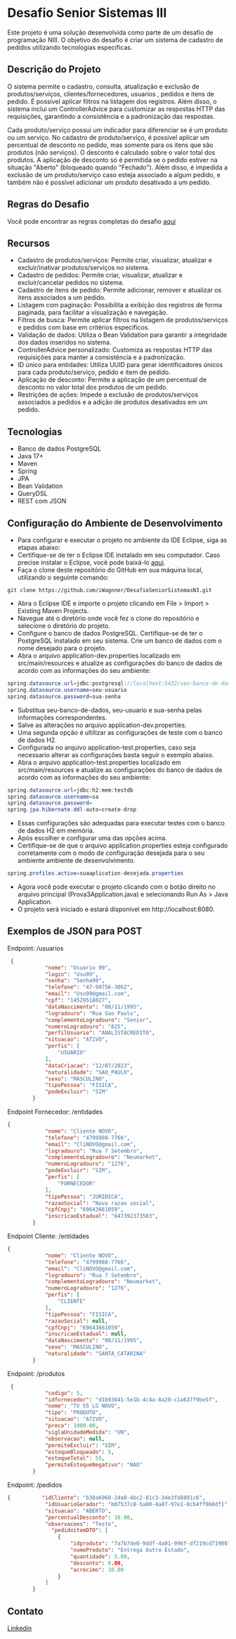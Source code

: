 # Desafio Senior Sistemas III

Este projeto é uma solução desenvolvida como parte de um desafio de programação NIII. O objetivo do desafio é criar um sistema de cadastro de pedidos utilizando tecnologias específicas.

## Descrição do Projeto

O sistema permite o cadastro, consulta, atualização e exclusão de produtos/serviços, clientes/fornecedores, usuarios , pedidos e itens de pedido. É possível aplicar filtros na listagem dos registros. Além disso, o sistema inclui um ControllerAdvice para customizar as respostas HTTP das requisições, garantindo a consistência e a padronização das respostas.

Cada produto/serviço possui um indicador para diferenciar se é um produto ou um serviço. No cadastro de produto/serviço, é possível aplicar um percentual de desconto no pedido, mas somente para os itens que são produtos (não serviços). O desconto é calculado sobre o valor total dos produtos. A aplicação de desconto só é permitida se o pedido estiver na situação "Aberto" (bloqueado quando "Fechado"). Além disso, é impedida a exclusão de um produto/serviço caso esteja associado a algum pedido, e também não é possível adicionar um produto desativado a um pedido.

## Regras do Desafio

Você pode encontrar as regras completas do desafio [aqui](https://github.com/iWagnner/DesafioSeniorSistemasN3/blob/main/src/main/resources/Doc/1-DESAFIO%20DE%20BACKEND%20JAVA%20PARA%20ERP%20.pdf)

## Recursos

- Cadastro de produtos/serviços: Permite criar, visualizar, atualizar e excluir/inativar produtos/serviços no sistema.
- Cadastro de pedidos: Permite criar, visualizar, atualizar e excluir/cancelar pedidos no sistema.
- Cadastro de itens de pedido: Permite adicionar, remover e atualizar os itens associados a um pedido.
- Listagem com paginação: Possibilita a exibição dos registros de forma paginada, para facilitar a visualização e navegação.
- Filtros de busca: Permite aplicar filtros na listagem de produtos/serviços e pedidos com base em critérios específicos.
- Validação de dados: Utiliza o Bean Validation para garantir a integridade dos dados inseridos no sistema.
- ControllerAdvice personalizado: Customiza as respostas HTTP das requisições para manter a consistência e a padronização.
- ID único para entidades: Utiliza UUID para gerar identificadores únicos para cada produto/serviço, pedido e item de pedido.
- Aplicação de desconto: Permite a aplicação de um percentual de desconto no valor total dos produtos de um pedido.
- Restrições de ações: Impede a exclusão de produtos/serviços associados a pedidos e a adição de produtos desativados em um pedido.

## Tecnologias

- Banco de dados PostgreSQL
- Java 17+
- Maven
- Spring
- JPA
- Bean Validation
- QueryDSL
- REST com JSON
  
## Configuração do Ambiente de Desenvolvimento
- Para configurar e executar o projeto no ambiente da IDE Eclipse, siga as etapas abaixo:
- Certifique-se de ter o Eclipse IDE instalado em seu computador. Caso precise instalar o Eclipse, você pode baixá-lo [aqui](eclipse.org).
- Faça o clone deste repositório do GitHub em sua máquina local, utilizando o seguinte comando:
```
git clone https://github.com/iWagnner/DesafioSeniorSistemasN3.git
```
- Abra o Eclipse IDE e importe o projeto clicando em File > Import > Existing Maven Projects.
- Navegue até o diretório onde você fez o clone do repositório e selecione o diretório do projeto.
- Configure o banco de dados PostgreSQL. Certifique-se de ter o PostgreSQL instalado em seu sistema. Crie um banco de dados com o nome desejado para o projeto.
- Abra o arquivo application-dev.properties localizado em src/main/resources e atualize as configurações do banco de dados de acordo com as informações do seu ambiente:
```java
spring.datasource.url=jdbc:postgresql://localhost:5432/seu-banco-de-dados
spring.datasource.username=seu-usuario
spring.datasource.password=sua-senha
```
- Substitua seu-banco-de-dados, seu-usuario e sua-senha pelas informações correspondentes.
- Salve as alterações no arquivo application-dev.properties.
- Uma segunda opção é ultilizar as configurações de teste com o banco de dados H2.
- Configurada no arquivo application-test.properties, caso seja necessario alterar as configurações basta seguir o exemplo abaixo.
- Abra o arquivo application-test.properties localizado em src/main/resources e atualize as configurações do banco de dados de acordo com as informações do seu ambiente:
 ```java
 spring.datasource.url=jdbc:h2:mem:testdb
 spring.datasource.username=sa
 spring.datasource.password=
 spring.jpa.hibernate.ddl-auto=create-drop
 ```
- Essas configurações são adequadas para executar testes com o banco de dados H2 em memória.
- Após escolher e configurar uma das opções acima.
- Certifique-se de que o arquivo application.properties esteja configurado corretamente com o modo de configuração desejada para o seu ambiente ambiente de desenvolvimento.
```java
spring.profiles.active=suaaplication-desejada.properties
```
- Agora você pode executar o projeto clicando com o botão direito no arquivo principal (Prova3Application.java) e selecionando Run As > Java Application.
- O projeto será iniciado e estará disponível em http://localhost:8080.

## Exemplos de JSON para POST
Endpoint: /usuarios
```json
 {
            "nome": "Usuario 99",
            "login": "Usu99",
            "senha": "Senha99",
            "telefone": "47-99756-3062",
            "email": "Usu99@gmail.com",
            "cpf": "14529518027",
            "dataNascimento": "08/11/1995",
            "logradouro": "Rua Sao Paulo",
            "complementoLogradouro": "Senior",
            "numeroLogradouro": "825",
            "perfilUsuario": "ANALISTACREDITO",
            "situacao": "ATIVO",
            "perfis": [
                "USUARIO"
            ],
            "dataCriacao": "12/07/2023",
            "naturalidade": "SAO_PAULO",
            "sexo": "MASCULINO",
            "tipoPessoa": "FISICA",
            "podeExcluir": "SIM"
        }
```
Endpoint Fornecedor: /entidades
```json
{
            "nome": "Cliente NOVO",
            "telefone": "4799988-7766",
            "email": "CliNOVO@gmail.com",
            "logradouro": "Rua 7 Setembro",
            "complementoLogradouro": "Neumarket",
            "numeroLogradouro": "1276",
            "podeExcluir": "SIM",
            "perfis": [
                "FORNECEDOR"
            ],
            "tipoPessoa": "JURIDICA",
            "razaoSocial": "Nova razao social",
            "cpfCnpj": "69643661059",
            "inscricaoEstadual": "647392373503",
        }
```
Endpoint Cliente: /entidades
```json
{
            "nome": "Cliente NOVO",
            "telefone": "4799988-7766",
            "email": "CliNOVO@gmail.com",
            "logradouro": "Rua 7 Setembro",
            "complementoLogradouro": "Neumarket",
            "numeroLogradouro": "1276",
            "perfis": [
                "CLIENTE"
            ],
            "tipoPessoa": "FISICA",
            "razaoSocial": null,
            "cpfCnpj": "69643661059",
            "inscricaoEstadual": null,
            "dataNascimento": "08/11/1995",
            "sexo": "MASCULINO",
            "naturalidade": "SANTA_CATARINA"
        }
```
Endpoint: /produtos
```json
 {
            "codigo": 5,
            "idfornecedor": "d1b93641-5e1b-4c4a-8a20-c1a637f9be5f",
            "nome": "TV 55 LG NOVO",
            "tipo": "PRODUTO",
            "situacao": "ATIVO",
            "preco": 1000.00,
            "siglaUnidadeMedida": "UN",
            "observacao": null,
            "permiteExcluir": "SIM",
            "estoqueBloqueado": 5,
            "estoqueTotal": 55,
            "permiteEstoqueNegativo": "NAO"
        }
```
Endpoint: /pedidos
```json
{          "idCliente": "b38a6960-24a0-4bc2-81c3-34e3fd8891c6",
            "idUsuarioGerador": "b07537c8-5a00-4a87-97e1-0cb4ff960df1",
            "situacao": "ABERTO",
            "percentualDesconto": 10.00,
            "observacoes": "Teste",
              "pedidoitemDTO": [
                {
                    "idproduto": "7a7b7de0-9ddf-4a01-996f-df219cd71908",
                    "nomeProduto": "Entrega Outro Estado",
                    "quantidade": 5.00,
                    "desconto": 0.00,
                    "acrecimo": 10.00
                }
            ]
        }
```
## Contato
[Linkedin](https://www.linkedin.com/in/wagner-ribeiro-256a221b2/)
